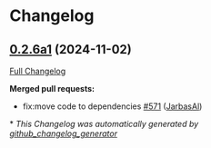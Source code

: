 # Changelog

## [0.2.6a1](https://github.com/OpenVoiceOS/ovos-core/tree/0.2.6a1) (2024-11-02)

[Full Changelog](https://github.com/OpenVoiceOS/ovos-core/compare/0.2.5...0.2.6a1)

**Merged pull requests:**

- fix:move code to dependencies [\#571](https://github.com/OpenVoiceOS/ovos-core/pull/571) ([JarbasAl](https://github.com/JarbasAl))



\* *This Changelog was automatically generated by [github_changelog_generator](https://github.com/github-changelog-generator/github-changelog-generator)*
